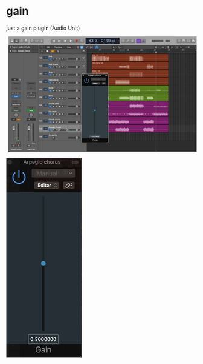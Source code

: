 # gain
just a gain plugin (Audio Unit)

![](medias/screenshot.png)  

![](medias/screenshot2.png)  

